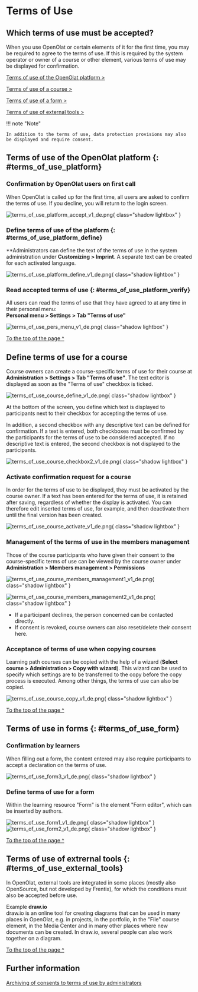# Terms of Use

## Which terms of use must be accepted?

When you use OpenOlat or certain elements of it for the first time, you may be required to agree to the terms of use. If this is required by the system operator or owner of a course or other element, various terms of use may be displayed for confirmation.


[Terms of use of the OpenOlat platform >](#terms_of_use_platform)

[Terms of use of a course >](#terms_of_use_course)

[Terms of use of a form >](#terms_of_use_form)

[Terms of use of external tools >](#terms_of_use_external_tools)


!!! note "Note"

    In addition to the terms of use, data protection provisions may also be displayed and require consent.


## Terms of use of the OpenOlat platform {: #terms_of_use_platform}

###  Confirmation by OpenOlat users on first call

When OpenOlat is called up for the first time, all users are asked to confirm the terms of use.
If you decline, you will return to the login screen.

![terms_of_use_platform_accept_v1_de.png](assets/terms_of_use_platform_accept_v1_de.png){ class="shadow lightbox" }


### Define terms of use of the platform {: #terms_of_use_platform_define}

**Administrators can define the text of the terms of use in the system administration under **Customizing > Imprint**. A separate text can be created for each activated language.

![terms_of_use_platform_define_v1_de.png](assets/terms_of_use_platform_define_v1_de.png){ class="shadow lightbox" }


### Read accepted terms of use {: #terms_of_use_platform_verify}

All users can read the terms of use that they have agreed to at any time in their personal menu:<br>**Personal menu > Settings > Tab "Terms of use"**

![terms_of_use_pers_menu_v1_de.png](assets/terms_of_use_pers_menu_v1_de.png){ class="shadow lightbox" }

[To the top of the page ^](#terms-of-use)


## Define terms of use for a course

Course owners can create a course-specific terms of use for their course at
**Administration > Settings > Tab "Terms of use"**.  The text editor is displayed as soon as the "Terms of use" checkbox is ticked.

![terms_of_use_course_define_v1_de.png](assets/terms_of_use_course_define_v1_de.png){ class="shadow lightbox" }

At the bottom of the screen, you define which text is displayed to participants next to their checkbox for accepting the terms of use.

In addition, a second checkbox with any descriptive text can be defined for confirmation. If a text is entered, both checkboxes must be confirmed by the participants for the terms of use to be considered accepted. If no descriptive text is entered, the second checkbox is not displayed to the participants.

![terms_of_use_course_checkbox2_v1_de.png](assets/terms_of_use_course_checkbox2_v1_de.png){ class="shadow lightbox" }


### Activate confirmation request for a course

In order for the terms of use to be displayed, they must be activated by the course owner.
If a text has been entered for the terms of use, it is retained after saving, regardless of whether the display is activated. You can therefore edit inserted terms of use, for example, and then deactivate them until the final version has been created.

![terms_of_use_course_activate_v1_de.png](assets/terms_of_use_course_activate_v1_de.png){ class="shadow lightbox" }


### Management of the terms of use in the members management

Those of the course participants who have given their consent to the course-specific terms of use can be viewed by the course owner under **Administration > Members management > Permissions**

![terms_of_use_course_members_management1_v1_de.png](assets/terms_of_use_course_members_management1_v1_de.png){ class="shadow lightbox" }

![terms_of_use_course_members_management2_v1_de.png](assets/terms_of_use_course_members_management2_v1_de.png){ class="shadow lightbox" }

* If a participant declines, the person concerned can be contacted directly.
* If consent is revoked, course owners can also reset/delete their consent here.


### Acceptance of terms of use when copying courses

Learning path courses can be copied with the help of a wizard (**Select course > Administration > Copy with wizard**). This wizard can be used to specify which settings are to be transferred to the copy before the copy process is executed. Among other things, the terms of use can also be copied.

![terms_of_use_course_copy_v1_de.png](assets/terms_of_use_course_copy_v1_de.png){ class="shadow lightbox" }

[To the top of the page ^](#terms-of-use)


## Terms of use in forms {: #terms_of_use_form}

### Confirmation by learners

When filling out a form, the content entered may also require participants to accept a declaration on the terms of use. 

![terms_of_use_form3_v1_de.png](assets/terms_of_use_form3_v1_de.png){ class="shadow lightbox" }


### Define terms of use for a form

Within the learning resource "Form" is the element "Form editor", which can be inserted by authors.


![terms_of_use_form1_v1_de.png](assets/terms_of_use_form1_v1_de.png){ class="shadow lightbox" }
![terms_of_use_form2_v1_de.png](assets/terms_of_use_form2_v1_de.png){ class="shadow lightbox" }


[To the top of the page ^](#terms-of-use)


## Terms of use of extrernal tools {: #terms_of_use_external_tools}

In OpenOlat, external tools are integrated in some places (mostly also OpenSource, but not developed by Frentix), for which the conditions must also be accepted before use.

Example **draw.io**<br>
    draw.io is an online tool for creating diagrams that can be used in many places in OpenOlat, e.g. in projects, in the portfolio, in the "File" course element, in the Media Center and in many other places where new documents can be created. In draw.io, several people can also work together on a diagram.


[To the top of the page ^](#terms-of-use)


## Further information

[Archiving of consents to terms of use by administrators](../../manual_admin/usermanagement/Data_protection.md)

